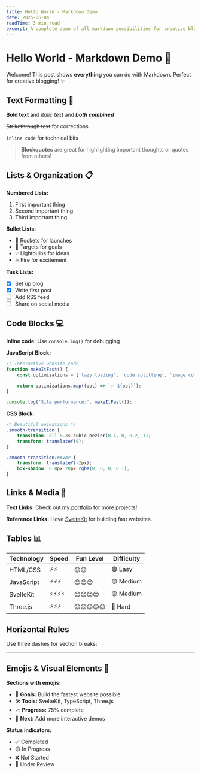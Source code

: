 ```yaml
---
title: Hello World - Markdown Demo
date: 2025-06-04
readTime: 3 min read
excerpt: A complete demo of all markdown possibilities for creative blog posts
---
```


# Hello World - Markdown Demo 🎨

Welcome! This post shows **everything** you can do with Markdown. Perfect for creative blogging! ✨

## Text Formatting 📝

**Bold text** and _italic text_ and **_both combined_**

~~Strikethrough text~~ for corrections

`inline code` for technical bits

> **Blockquotes** are great for highlighting important thoughts or quotes from others!

## Lists & Organization 📋

**Numbered Lists:**

1. First important thing
2. Second important thing
3. Third important thing

**Bullet Lists:**

- 🚀 Rockets for launches
- 🎯 Targets for goals
- 💡 Lightbulbs for ideas
- 🔥 Fire for excitement

**Task Lists:**

- [x] Set up blog
- [x] Write first post
- [ ] Add RSS feed
- [ ] Share on social media

## Code Blocks 💻

**Inline code:** Use `console.log()` for debugging

**JavaScript Block:**

```javascript
// Interactive website code
function makeItFast() {
	const optimizations = ['lazy loading', 'code splitting', 'image compression'];

	return optimizations.map((opt) => `✅ ${opt}`);
}

console.log('Site performance:', makeItFast());
```

**CSS Block:**

```css
/* Beautiful animations */
.smooth-transition {
	transition: all 0.3s cubic-bezier(0.4, 0, 0.2, 1);
	transform: translateY(0);
}

.smooth-transition:hover {
	transform: translateY(-2px);
	box-shadow: 0 8px 20px rgba(0, 0, 0, 0.1);
}
```

## Links & Media 🔗

**Text Links:** Check out [my portfolio](https://dylanposner.com) for more projects!

**Reference Links:** I love [SvelteKit][svelte] for building fast websites.

[svelte]: https://kit.svelte.dev 'SvelteKit Homepage'

## Tables 📊

| Technology | Speed    | Fun Level  | Difficulty |
| ---------- | -------- | ---------- | ---------- |
| HTML/CSS   | ⚡⚡     | 😊😊       | 🟢 Easy    |
| JavaScript | ⚡⚡⚡   | 😊😊😊     | 🟡 Medium  |
| SvelteKit  | ⚡⚡⚡⚡ | 😊😊😊😊   | 🟡 Medium  |
| Three.js   | ⚡⚡⚡   | 😊😊😊😊😊 | 🔴 Hard    |

## Horizontal Rules

Use three dashes for section breaks:

---

## Emojis & Visual Elements 🎨

**Sections with emojis:**

- 🎯 **Goals:** Build the fastest website possible
- 🛠️ **Tools:** SvelteKit, TypeScript, Three.js
- 📈 **Progress:** 75% complete
- 🚀 **Next:** Add more interactive demos

**Status indicators:**

- ✅ Completed
- 🟡 In Progress
- ❌ Not Started
- 🔄 Under Review

